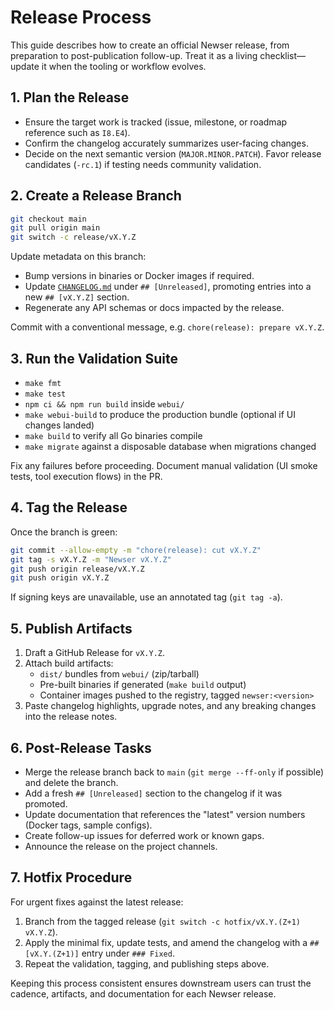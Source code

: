 # Release Process

This guide describes how to create an official Newser release, from preparation to post-publication follow-up. Treat it
as a living checklist—update it when the tooling or workflow evolves.

## 1. Plan the Release

- Ensure the target work is tracked (issue, milestone, or roadmap reference such as `I8.E4`).
- Confirm the changelog accurately summarizes user-facing changes.
- Decide on the next semantic version (`MAJOR.MINOR.PATCH`). Favor release candidates (`-rc.1`) if testing needs
  community validation.

## 2. Create a Release Branch

```bash
git checkout main
git pull origin main
git switch -c release/vX.Y.Z
```

Update metadata on this branch:

- Bump versions in binaries or Docker images if required.
- Update [`CHANGELOG.md`](../../CHANGELOG.md) under `## [Unreleased]`, promoting entries into a new `## [vX.Y.Z]` section.
- Regenerate any API schemas or docs impacted by the release.

Commit with a conventional message, e.g. `chore(release): prepare vX.Y.Z`.

## 3. Run the Validation Suite

- `make fmt`
- `make test`
- `npm ci && npm run build` inside `webui/`
- `make webui-build` to produce the production bundle (optional if UI changes landed)
- `make build` to verify all Go binaries compile
- `make migrate` against a disposable database when migrations changed

Fix any failures before proceeding. Document manual validation (UI smoke tests, tool execution flows) in the PR.

## 4. Tag the Release

Once the branch is green:

```bash
git commit --allow-empty -m "chore(release): cut vX.Y.Z"
git tag -s vX.Y.Z -m "Newser vX.Y.Z"
git push origin release/vX.Y.Z
git push origin vX.Y.Z
```

If signing keys are unavailable, use an annotated tag (`git tag -a`).

## 5. Publish Artifacts

1. Draft a GitHub Release for `vX.Y.Z`.
2. Attach build artifacts:
   - `dist/` bundles from `webui/` (zip/tarball)
   - Pre-built binaries if generated (`make build` output)
   - Container images pushed to the registry, tagged `newser:<version>`
3. Paste changelog highlights, upgrade notes, and any breaking changes into the release notes.

## 6. Post-Release Tasks

- Merge the release branch back to `main` (`git merge --ff-only` if possible) and delete the branch.
- Add a fresh `## [Unreleased]` section to the changelog if it was promoted.
- Update documentation that references the "latest" version numbers (Docker tags, sample configs).
- Create follow-up issues for deferred work or known gaps.
- Announce the release on the project channels.

## 7. Hotfix Procedure

For urgent fixes against the latest release:

1. Branch from the tagged release (`git switch -c hotfix/vX.Y.(Z+1) vX.Y.Z`).
2. Apply the minimal fix, update tests, and amend the changelog with a `## [vX.Y.(Z+1)]` entry under `### Fixed`.
3. Repeat the validation, tagging, and publishing steps above.

Keeping this process consistent ensures downstream users can trust the cadence, artifacts, and documentation for each
Newser release.
